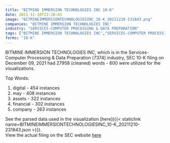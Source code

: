 ```yaml
---
title: "BITMINE IMMERSION TECHNOLOGIES INC 10-K"
date: 2021-12-10T23:18:43
image: "BITMINEIMMERSIONTECHNOLOGIESINC_10-K_20211210-231843.png"
companies: "BITMINE IMMERSION TECHNOLOGIES INC"
industry: "SERVICES-COMPUTER PROCESSING & DATA PREPARATION"
tags: ["BITMINE IMMERSION TECHNOLOGIES INC","SERVICES-COMPUTER PROCESSING & DATA PREPARATION","12-09-2021","10-K"]
forms: "10-K"
---
```

BITMINE IMMERSION TECHNOLOGIES INC, which is in the Services-Computer Processing & Data Preparation [7374] industry, SEC 10-K filing on December 09, 2021 had 27958 (cleaned) words - 600 were utilized for the visualizations.

Top Words:
1. digital - 454 instances
2. may - 408 instances
3. assets - 322 instances
4. financial - 302 instances
5. company - 263 instances


See the parsed data used in the visualization [here]({{< staticlink name=BITMINEIMMERSIONTECHNOLOGIESINC_10-K_20211210-231843.json >}}).  
View the actual filing on the SEC website [here](https://www.sec.gov/Archives/edgar/data/1829311/0001683168-21-006222.txt)